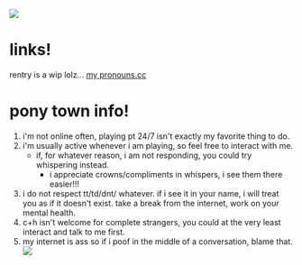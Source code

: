 ![](https://files.catbox.moe/d7p6fx.gif)
# links!

rentry is a wip lolz...
[my pronouns.cc](https://pronouns.cc/@FIGHTCLUB)
# pony town info!

1. i'm not online often, playing pt 24/7 isn't exactly my favorite thing to do.
2. i'm usually active whenever i am playing, so feel free to interact with me.
    - if, for whatever reason, i am not responding, you could try whispering instead.
      - i appreciate crowns/compliments in whispers, i see them there easier!!!
3. i do not respect tt/td/dnt/ whatever. if i see it in your name, i will treat you as if it doesn't exist. take a break from the internet, work on your mental health.
4. c+h isn't welcome for complete strangers, you could at the very least interact and talk to me first.
5. my internet is ass so if i poof in the middle of a conversation, blame that.
![](https://files.catbox.moe/d7p6fx.gif)
